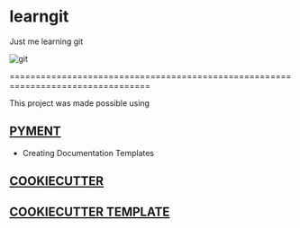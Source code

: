 # learngit
Just me learning git

![git](https://miro.medium.com/max/910/1*Wjxx83j-qyiNvFBy1yOA1w.jpeg "GIT!!")

=================================================================================


This project was made possible using

## [PYMENT](https://github.com/dadadel/pyment) 
 * Creating Documentation Templates
## [COOKIECUTTER](https://cookiecutter.readthedocs.io/)

## [COOKIECUTTER TEMPLATE](https://github.com/audreyfeldroy/cookiecutter-pypackage)

